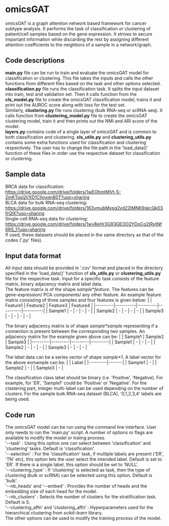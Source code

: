 # omicsGAT
omicsGAT is a graph attention network based framework for cancer subtype analysis. It performs the task of classification or clustering of patient/cell samples based on the gene expression. It strives to secure important information while discarding the rest by assigning different attention coefficients to the neighbors of a sample in a network/graph.

## Code descriptions
**main.py** file can be run to train and evaluate the omicsGAT model for classification or clustering. This file takes the inputs and calls the other functions from different files based on the task and other options selected.\
**classification.py** file runs the classification task. It splits the input dataset into train, test and validation set. Then it calls function from the **cls_model.py** file to create the omicsGAT classification model, trains it and print out the AUROC score along with loss for the test set.\
Similarly, **clustering.py** file runs clustering (bulk RNA-seq or scRNA-seq). It calls function from **clustering_model.py** file to create the omicsGAT clustering model, train it and then prints out the NMI and ARI score of the model.\
**layers.py** contains code of a single layer of omicsGAT and is common to both classification and clustering.
**cls_utils.py** and **clustering_utils.py** contains some extra functions used for classification and clustering respectively. The user has to change the file path in the 'load_data()' function of these files in order use the respective dataset for classification or clustering.

## Sample data
BRCA data for classification: https://drive.google.com/drive/folders/1wEOhmtMVt-S-2mKTqsQVXD1Chnxqn80T?usp=sharing \
BLCA data for bulk RNA-seq clustering: https://drive.google.com/drive/folders/163vmubMxpg2yd22IMNK9skcQk03frQlX?usp=sharing \
Single-cell RNA-seq data for clustering: https://drive.google.com/drive/folders/1wv8eHr3G93GEOO2YDoCg2IRytNf6RS_1?usp=sharing \
If used, these datasets should be placed in the same directory as that of the codes ('.py' files).

## Input data format
All input data should be provided in '.csv' format and placed in the directory specified in the 'load_data()' function of **cls_utils.py** or **clustering_utils.py** file for the respective task. Input for a specific task consists of the feature matrix, binary adjacency matrix and label data.\
The feature matrix is of the shape _sample_\*_feature_. The features can be gene-expression/ PCA components/ any other feature. An example feature matrix consisting of three samples and four features is given below:
|         | Feature1 | Feature2 | Feature3 | Feature4 |
|---------|----------|----------|----------|----------|
| Sample1 |     -    |     -    |     -    |     -    |
| Sample2 |     -    |     -    |     -    |     -    |
| Sample3 |     -    |     -    |     -    |     -    |

The binary adjacency matrix is of shape _sample_\*_sample_ representing if a connection is present between the corresponding two samples. An adjacency matrix for the example given above can be:
|         | Sample1 | Sample2 | Sample3 |
|---------|---------|---------|---------|
| Sample1 |    -    |    -    |    -    |
| Sample2 |    -    |    -    |    -    |
| Sample3 |    -    |    -    |    -    |

The label data can be a series vector of shape _sample_\*1. A label vector for the above exmample can be:
|         | Label |
|---------|-------|
| Sample1 |   -   |
| Sample2 |   -   |
| Sample3 |   -   |

The classification class label should be binary (i.e. 'Positive', 'Negative). For example, for 'ER', 'Sample1' could be 'Positive' or 'Negative'. For the clastering part, integer multi-label can be used depending on the number of clusters. For the sample bulk RNA-seq dataset (BLCA), '0,1,2,3,4' labels are being used.

## Code run
The omicsGAT model can be run using the command line interface. User only needs to run the 'main.py' script. A number of options or flags are available to modify the model or traiing process. \
'--task' : Using this option one can select between 'classification' and 'clustering' tasks. Default is 'classification'.\
'--selection' : For the 'classification' task, if multiple labels are present ('ER', 'TN' etc), this option lets the user select the intended label. Default is set to 'ER'. If there is a single label, this option should be set to 'NULL'.\
'--clustering_type' : If 'clustering' is selected as task, then the type of clustering (bulk or scRNA) can be selected using this option. Default is 'bulk'.\
'--nb_heads' and '--embed' : Provides the number of heads and the embedding size of each head for the model.\
'--nb_clusters' : Selects the number of clusters for the stratification task. Default is 5.\
'--clustering_affn' and 'clustering_affn' : Hyperparameters used for the hierarchical clustering from _scikit-learn_ library.\
The other options can be used to modify the training process of the model. 
